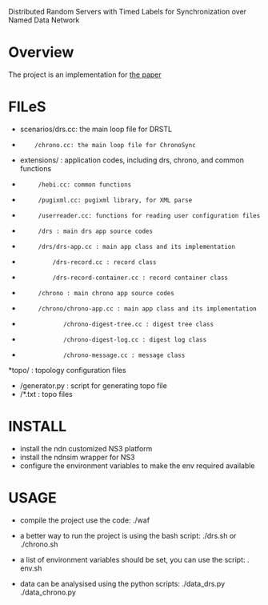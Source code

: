 Distributed Random Servers with Timed Labels for Synchronization over Named Data Network


Overview
========

The project is an implementation for [the paper](http://home.ustc.edu.cn/~lihebi/pdf/drstl.pdf)

FILeS
=====
* scenarios/drs.cc: the main loop file for DRSTL
*         /chrono.cc: the main loop file for ChronoSync
* extensions/ : application codes, including drs, chrono, and common functions
*          /hebi.cc: common functions
*          /pugixml.cc: pugixml library, for XML parse
*          /userreader.cc: functions for reading user configuration files
*          /drs : main drs app source codes
*          /drs/drs-app.cc : main app class and its implementation
*              /drs-record.cc : record class
*              /drs-record-container.cc : record container class
*          /chrono : main chrono app source codes
*          /chrono/chrono-app.cc : main app class and its implementation
*                 /chrono-digest-tree.cc : digest tree class
*                 /chrono-digest-log.cc : digest log class
*                 /chrono-message.cc : message class
*topo/ : topology configuration files
*    /generator.py : script for generating topo file
*    /*.txt : topo files

INSTALL
=======
* install the ndn customized NS3 platform
* install the ndnsim wrapper for NS3
* configure the environment variables to make the env required available

USAGE
=====

* compile the project use the code:
  ./waf

* a better way to run the project is using the bash script:
  ./drs.sh
  or
  ./chrono.sh

* a list of environment variables should be set, you can use the script:
  . env.sh

* data can be analysised using the python scripts:
  ./data_drs.py
  ./data_chrono.py
